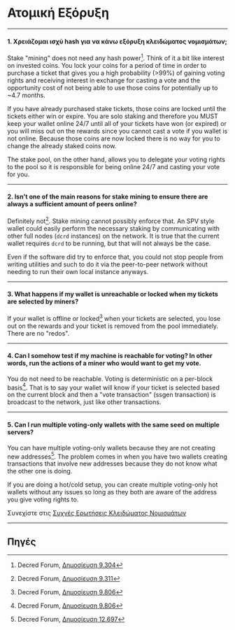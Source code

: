 # <i class="fa fa-male"></i> Ατομική Εξόρυξη

---

#### 1. Χρειάζομαι ισχύ hash για να κάνω εξόρυξη κλειδώματος νομισμάτων;

Stake "mining" does not need any hash power[^9304]. Think of it a bit like interest on invested coins. You lock your coins for a period of time in order to purchase a ticket that gives you a high probability (>99%) of gaining voting rights and receiving interest in exchange for casting a vote and the opportunity cost of not being able to use those coins for potentially up to ~4.7 months.

If you have already purchased stake tickets, those coins are locked until the tickets either win or expire. You are solo staking and therefore you MUST keep your wallet online 24/7 until all of your tickets have won (or expired) or you will miss out on the rewards since you cannot cast a vote if you wallet is not online. Because those coins are now locked there is no way for you to change the already staked coins now.

The stake pool, on the other hand, allows you to delegate your voting rights to the pool so it is responsible for being online 24/7 and casting your vote for you.

---

#### 2. Isn't one of the main reasons for stake mining to ensure there are always a sufficient amount of peers online? 

Definitely not[^9311]. Stake mining cannot possibly enforce that. An SPV style wallet could easily perform the necessary staking by communicating with other full nodes (`dcrd` instances) on the network. It is true that the current wallet requires `dcrd` to be running, but that will not always be the case.

Even if the software did try to enforce that, you could not stop people from writing utilities and such to do it via the peer-to-peer network without needing to run their own local instance anyways.

---

#### 3. What happens if my wallet is unreachable or locked when my tickets are selected by miners? 

If your wallet is offline or locked[^9806] when your tickets are selected, you lose out on the rewards and your ticket is removed from the pool immediately. There are no "redos".

---

#### 4. Can I somehow test if my machine is reachable for voting? In other words, run the actions of a miner who would want to get my vote. 

You do not need to be reachable. Voting is deterministic on a per-block basis[^9806]. That is to say your wallet will know if your ticket is selected based on the current block and then a "vote transaction" (ssgen transaction) is broadcast to the network, just like other transactions.

---

#### 5. Can I run multiple voting-only wallets with the same seed on multiple servers? 

You can have multiple voting-only wallets because they are not creating new addresses[^12697]. The problem comes in when you have two wallets creating transactions that involve new addresses because they do not know what the other one is doing.

If you are doing a hot/cold setup, you can create multiple voting-only hot wallets without any issues so long as they both are aware of the address you give voting rights to.

Συνεχίστε στις [Συχνές Ερωτήσεις Κλειδώματος Νομισμάτων](/faq/proof-of-stake/stake-pools.md)

---

## <i class="fa fa-book"></i> Πηγές 

[^9304]: Decred Forum, [Δημοσίευση 9.304](https://forum.decred.org/threads/626/page-2#post-9304)
[^9311]: Decred Forum, [Δημοσίευση 9.311](https://forum.decred.org/threads/582/page-2#post-9311)
[^9806]: Decred Forum, [Δημοσίευση 9.806](https://forum.decred.org/threads/180/page-6#post-9806)
[^12697]: Decred Forum, [Δημοσίευση 12.697](https://forum.decred.org/threads/1127/#post-12697)
